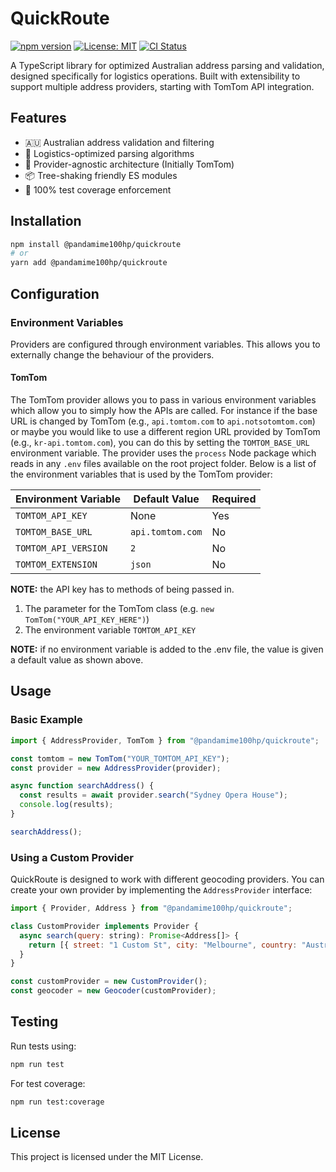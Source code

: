 # QuickRoute

[![npm version](https://img.shields.io/npm/v/@pandamime100hp/quickroute)](https://www.npmjs.com/package/@pandamime100hp/quickroute)
[![License: MIT](https://img.shields.io/badge/License-MIT-yellow.svg)](https://opensource.org/licenses/MIT)
[![CI Status](https://github.com/pandamime100hp/quickroute/actions/workflows/ci.yml/badge.svg)](https://github.com/pandamime100hp/quickroute/actions)

A TypeScript library for optimized Australian address parsing and validation, designed specifically for logistics operations. Built with extensibility to support multiple address providers, starting with TomTom API integration.

## Features

- 🇦🇺 Australian address validation and filtering
- 🚚 Logistics-optimized parsing algorithms
- 🔄 Provider-agnostic architecture (Initially TomTom)
- 📦 Tree-shaking friendly ES modules
- 🧪 100% test coverage enforcement

## Installation

```bash
npm install @pandamime100hp/quickroute
# or
yarn add @pandamime100hp/quickroute
```

## Configuration

### Environment Variables

Providers are configured through environment variables. This allows you to externally change the behaviour of the providers.

#### TomTom

The TomTom provider allows you to pass in various environment variables which allow you to simply how the APIs are called. For instance if the base URL is changed by TomTom (e.g., `api.tomtom.com` to `api.notsotomtom.com`) or maybe you would like to use a different region URL provided by TomTom (e.g., `kr-api.tomtom.com`), you can do this by setting the `TOMTOM_BASE_URL` environment variable. The provider uses the `process` Node package which reads in any `.env` files available on the root project folder. Below is a list of the environment variables that is used by the TomTom provider:

| Environment Variable    | Default Value      | Required |
|------------------------|--------------------|----------|
| `TOMTOM_API_KEY`       | None               | Yes      |
| `TOMTOM_BASE_URL`      | `api.tomtom.com`   | No       |
| `TOMTOM_API_VERSION`   | `2`                | No       |
| `TOMTOM_EXTENSION`     | `json`             | No       |

__NOTE:__ the API key has to methods of being passed in.
1. The parameter for the TomTom class (e.g. `new TomTom("YOUR_API_KEY_HERE")`)
2. The environment variable `TOMTOM_API_KEY`

__NOTE:__ if no environment variable is added to the .env file, the value is given a default value as shown above. 

## Usage

### Basic Example
```javascript
import { AddressProvider, TomTom } from "@pandamime100hp/quickroute";

const tomtom = new TomTom("YOUR_TOMTOM_API_KEY");
const provider = new AddressProvider(provider);

async function searchAddress() {
  const results = await provider.search("Sydney Opera House");
  console.log(results);
}

searchAddress();
```

### Using a Custom Provider
QuickRoute is designed to work with different geocoding providers. You can create your own provider by implementing the `AddressProvider` interface:

```javascript
import { Provider, Address } from "@pandamime100hp/quickroute";

class CustomProvider implements Provider {
  async search(query: string): Promise<Address[]> {
    return [{ street: "1 Custom St", city: "Melbourne", country: "Australia" }];
  }
}

const customProvider = new CustomProvider();
const geocoder = new Geocoder(customProvider);
```

## Testing

Run tests using:
```bash
npm run test
```

For test coverage:
```bash
npm run test:coverage
```

## License

This project is licensed under the MIT License.